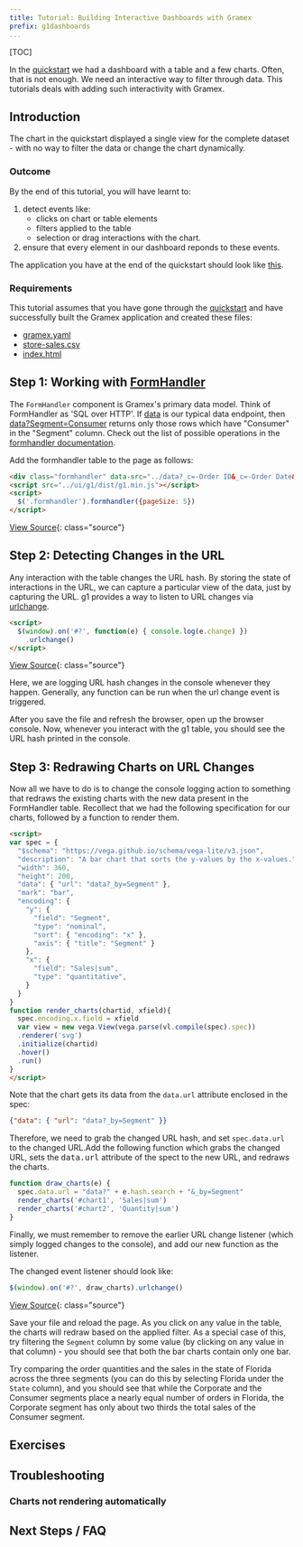 ```yaml
---
title: Tutorial: Building Interactive Dashboards with Gramex
prefix: g1dashboards
...
```


[TOC]

In the [quickstart](../quickstart) we had a dashboard with a
table and a few charts. Often, that is not enough. We need an interactive
way to filter through data. This tutorials deals with adding such
interactivity with Gramex.


## Introduction

The chart in the quickstart displayed a single view for the complete dataset - with no way to filter the
data or change the chart dynamically.


### Outcome

By the end of this tutorial, you will have learnt to:

1. detect events like:
    * clicks on chart or table elements
    * filters applied to the table
    * selection or drag interactions with the chart.
2. ensure that every element in our dashboard reponds to these events.

The application you have at the end of the quickstart should look like
[this](../quickstart/index5.html).


### Requirements

This tutorial assumes that you have gone through the
[quickstart](../quickstart) and have successfully built the Gramex
application and created these files:

* [gramex.yaml](../quickstart/output/gramex.yaml.source)
* [store-sales.csv](../store-sales.csv)
* [index.html](../quickstart/index5.html.source)


## Step 1: Working with [FormHandler](../../formhandler/)

The `FormHandler` component is Gramex's primary data model.
Think of FormHandler as 'SQL over HTTP'. If [data](../../quickstart/data)
is our typical data endpoint, then [data?Segment=Consumer](../../quickstart/data?Segment=Consumer)
returns only those rows which have "Consumer" in the "Segment" column.
Check out the list of possible operations in the
[formhandler documentation](/formhandler/#formhandler-filters).

Add the formhandler table to the page as follows:

<!-- render:html -->
```html
<div class="formhandler" data-src="../data?_c=-Order ID&_c=-Order Date&_c=-Ship Date&_c=-Quantity&_c=-Discount&_c=-Profit"></div>
<script src="../ui/g1/dist/g1.min.js"></script>
<script>
  $('.formhandler').formhandler({pageSize: 5})
</script>
```
[View Source](snippets/fh.html){: class="source"}


## Step 2: Detecting Changes in the URL

Any interaction with the table changes the URL hash. By storing the state of
interactions in the URL, we can capture a particular view of the data, just by capturing the URL.
g1 provides a way to listen to URL changes via [urlchange](https://code.gramener.com/cto/g1/blob/master/docs/urlchange.md).

```html
<script>
  $(window).on('#?', function(e) { console.log(e.change) })
    .urlchange()
</script>
```
[View Source](snippets/urlchange.html){: class="source"}


Here, we are logging URL hash changes in the console whenever they happen.
Generally, any function can be run when the url change event is triggered.

After you save the file and refresh the browser, open up the browser console.
Now, whenever you interact with the g1 table, you should see the URL hash printed in the
console.


## Step 3: Redrawing Charts on URL Changes

Now all we have to do is to change the console logging action to something that
redraws the existing charts with the new data present in the FormHandler table.
Recollect that we had the following specification for our charts,
followed by a function to render them.

```html
<script>
var spec = {
  "$schema": "https://vega.github.io/schema/vega-lite/v3.json",
  "description": "A bar chart that sorts the y-values by the x-values.",
  "width": 360,
  "height": 200,
  "data": { "url": "data?_by=Segment" },
  "mark": "bar",
  "encoding": {
    "y": {
      "field": "Segment",
      "type": "nominal",
      "sort": { "encoding": "x" },
      "axis": { "title": "Segment" }
    },
    "x": {
      "field": "Sales|sum",
      "type": "quantitative",
    }
  }
}
function render_charts(chartid, xfield){
  spec.encoding.x.field = xfield
  var view = new vega.View(vega.parse(vl.compile(spec).spec))
  .renderer('svg')
  .initialize(chartid)
  .hover()
  .run()
}
</script>
```

Note that the chart gets its data from the `data.url` attribute enclosed in the spec:

```json
{"data": { "url": "data?_by=Segment" }}
```

Therefore, we need to grab the changed URL hash, and set `spec.data.url` to the changed
URL.Add the following function which grabs the changed URL, sets the <kbd>data.url</kbd>
attribute of the spect to the new URL, and redraws the charts.

```js
function draw_charts(e) {
  spec.data.url = "data?" + e.hash.search + "&_by=Segment"
  render_charts('#chart1', 'Sales|sum')
  render_charts('#chart2', 'Quantity|sum')
}
```

Finally, we must remember to remove the earlier URL change listener (which simply logged changes
to the console), and add our new function as the listener.

The changed event listener should look like:

```javascript
$(window).on('#?', draw_charts).urlchange()
```
[View Source](./index1.html){: class="source"}

Save your file and reload the page. As you click on any value in the table,
the charts will redraw based on the applied filter. As a special case of this, try filtering the
`Segment` column by some value (by clicking on any value in that column) - you should see that
both the bar charts contain only one bar.

Try comparing the order quantities and the sales in the state of Florida across the three segments
(you can do this by selecting Florida under the `State` column), and you should see that while the
Corporate and the Consumer segments place a nearly equal number of orders in Florida, the Corporate
segment has only about two thirds the total sales of the Consumer segment.

## Exercises


## Troubleshooting

### Charts not rendering automatically


## Next Steps / FAQ

<script src="../tutorial.js"></script>
